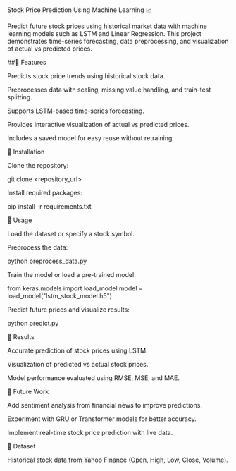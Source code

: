 Stock Price Prediction Using Machine Learning 📈

Predict future stock prices using historical market data with machine learning models such as LSTM and Linear Regression. This project demonstrates time-series forecasting, data preprocessing, and visualization of actual vs predicted prices.

##🔹 Features

Predicts stock price trends using historical stock data.

Preprocesses data with scaling, missing value handling, and train-test splitting.

Supports LSTM-based time-series forecasting.

Provides interactive visualization of actual vs predicted prices.

Includes a saved model for easy reuse without retraining.

🔹 Installation

Clone the repository:

git clone <repository_url>


Install required packages:

pip install -r requirements.txt

🔹 Usage

Load the dataset or specify a stock symbol.

Preprocess the data:

python preprocess_data.py


Train the model or load a pre-trained model:

from keras.models import load_model
model = load_model("lstm_stock_model.h5")


Predict future prices and visualize results:

python predict.py

🔹 Results

Accurate prediction of stock prices using LSTM.

Visualization of predicted vs actual stock prices.

Model performance evaluated using RMSE, MSE, and MAE.

🔹 Future Work

Add sentiment analysis from financial news to improve predictions.

Experiment with GRU or Transformer models for better accuracy.

Implement real-time stock price prediction with live data.

🔹 Dataset

Historical stock data from Yahoo Finance (Open, High, Low, Close, Volume).

